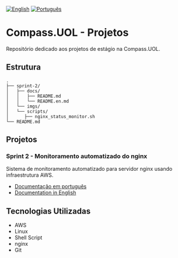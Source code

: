 [![English](https://img.shields.io/badge/English-blue.svg)](README.en.md)
[![Português](https://img.shields.io/badge/Português-green.svg)](README.md)

# Compass.UOL - Projetos

Repositório dedicado aos projetos de estágio na Compass.UOL.

## Estrutura

```
.
├── sprint-2/
│   ├── docs/
│   │   ├── README.md 
│   │   └── README.en.md
│   └── imgs/
│   └── scripts/
│      ├── nginx_status_monitor.sh
└── README.md
```

## Projetos

### Sprint 2 - Monitoramento automatizado do nginx
Sistema de monitoramento automatizado para servidor nginx usando infraestrutura AWS.

- [Documentação em português](./sprint-2/nginx-monitoring/docs/README.md)
- [Documentation in English](./sprint-2/nginx-monitoring/docs/README.en.md)

## Tecnologias Utilizadas

- AWS
- Linux
- Shell Script
- nginx
- Git
